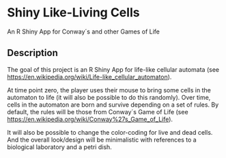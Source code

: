 # Shiny Like-Living Cells
An R Shiny App for Conway´s and other Games of Life

## Description
The goal of this project is an R Shiny App for life-like cellular automata
(see https://en.wikipedia.org/wiki/Life-like_cellular_automaton).

At time point zero, the player uses their mouse to bring some cells in the
automaton to life (it will also be possible to do this randomly).
Over time, cells in the automaton are born and survive depending on a set
of rules. By default, the rules will be those from Conway´s Game of Life
(see https://en.wikipedia.org/wiki/Conway%27s_Game_of_Life).

It will also be possible to change the color-coding for live and dead cells.
And the overall look/design will be minimalistic with references to a
biological laboratory and a petri dish.